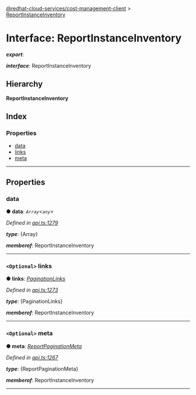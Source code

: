 [@redhat-cloud-services/cost-management-client](../README.md) > [ReportInstanceInventory](../interfaces/reportinstanceinventory.md)

# Interface: ReportInstanceInventory

*__export__*: 

*__interface__*: ReportInstanceInventory

## Hierarchy

**ReportInstanceInventory**

## Index

### Properties

* [data](reportinstanceinventory.md#data)
* [links](reportinstanceinventory.md#links)
* [meta](reportinstanceinventory.md#meta)

---

## Properties

<a id="data"></a>

###  data

**● data**: *`Array`<`any`>*

*Defined in [api.ts:1279](https://github.com/RedHatInsights/javascript-clients/blob/master/packages/cost-management/api.ts#L1279)*

*__type__*: {Array}

*__memberof__*: ReportInstanceInventory

___
<a id="links"></a>

### `<Optional>` links

**● links**: *[PaginationLinks](paginationlinks.md)*

*Defined in [api.ts:1273](https://github.com/RedHatInsights/javascript-clients/blob/master/packages/cost-management/api.ts#L1273)*

*__type__*: {PaginationLinks}

*__memberof__*: ReportInstanceInventory

___
<a id="meta"></a>

### `<Optional>` meta

**● meta**: *[ReportPaginationMeta](reportpaginationmeta.md)*

*Defined in [api.ts:1267](https://github.com/RedHatInsights/javascript-clients/blob/master/packages/cost-management/api.ts#L1267)*

*__type__*: {ReportPaginationMeta}

*__memberof__*: ReportInstanceInventory

___

